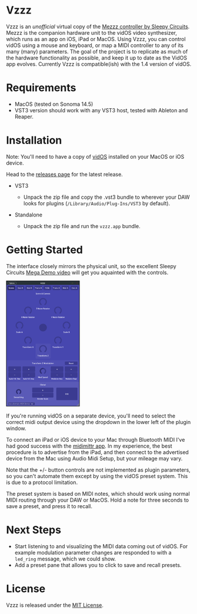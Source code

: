 # Vzzz

Vzzz is an _unofficial_ virtual copy of the [Mezzz controller by Sleepy Circuits](https://sleepycircuits.com/mezzz). Mezzz is the companion hardware unit to the vidOS video synthesizer, which runs as an app on iOS, iPad or MacOS. Using Vzzz, you can control vidOS using a mouse and keyboard, or map a MIDI controller to any of its many (many) parameters. The goal of the project is to replicate as much of the hardware functionality as possible, and keep it up to date as the VidOS app evolves. Currently Vzzz is compatible(ish) with the 1.4 version of vidOS.

# Requirements

- MacOS (tested on Sonoma 14.5)
- VST3 version should work with any VST3 host, tested with Ableton and Reaper.

# Installation

Note: You'll need to have a copy of [vidOS](https://apps.apple.com/ph/app/sleepy-vidos/id6448588001) installed on your MacOS or iOS device.

Head to the [releases page](https://github.com/jonatan-petursson/vzzz/releases) for the latest release.

- VST3

  - Unpack the zip file and copy the .vst3 bundle to wherever your DAW looks for plugins (`/Library/Audio/Plug-Ins/VST3` by default).

- Standalone
  - Unpack the zip file and run the `vzzz.app` bundle.

# Getting Started

The interface closely mirrors the physical unit, so the excellent Sleepy Circuits [Mega Demo video](https://www.youtube.com/watch?v=EGYH6aY2e7Y) will get you aquainted with the controls.

<img src="assets/vzzz-interface.png" width="200">

If you're running vidOS on a separate device, you'll need to select the correct midi output device using the dropdown in the lower left of the plugin window.

To connect an iPad or iOS device to your Mac through Bluetooth MIDI I've had good success with the [midimittr app](https://apps.apple.com/us/app/midimittr/id925495245). In my experience, the best procedure is to advertise from the iPad, and then connect to the advertised device from the Mac using Audio Midi Setup, but your mileage may vary.

Note that the +/- button controls are not implemented as plugin parameters, so you can't automate them except by using the vidOS preset system. This is due to a protocol limitation.

The preset system is based on MIDI notes, which should work using normal MIDI routing through your DAW or MacOS. Hold a note for three seconds to save a preset, and press it to recall.

# Next Steps

- Start listening to and visualizing the MIDI data coming out of vidOS. For example modulation parameter changes are responded to with a `led_ring` message, which we could show.
- Add a preset pane that allows you to click to save and recall presets.

# License

Vzzz is released under the [MIT License](https://opensource.org/licenses/MIT).
